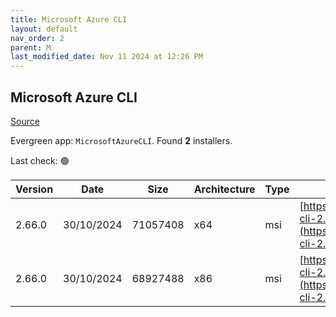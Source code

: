 ```yaml
---
title: Microsoft Azure CLI
layout: default
nav_order: 2
parent: M
last_modified_date: Nov 11 2024 at 12:26 PM
---
```


## Microsoft Azure CLI

[Source](https://learn.microsoft.com/en-au/cli/azure/)

Evergreen app: `MicrosoftAzureCLI`. Found **2** installers.

Last check: 🟢

| Version | Date       | Size     | Architecture | Type | URI                                                                                                                                          |
| ------- | ---------- | -------- | ------------ | ---- | -------------------------------------------------------------------------------------------------------------------------------------------- |
| 2.66.0  | 30/10/2024 | 71057408 | x64          | msi  | [https://azcliprod.blob.core.windows.net/msi/azure-cli-2.66.0-x64.msi](https://azcliprod.blob.core.windows.net/msi/azure-cli-2.66.0-x64.msi) |
| 2.66.0  | 30/10/2024 | 68927488 | x86          | msi  | [https://azcliprod.blob.core.windows.net/msi/azure-cli-2.66.0.msi](https://azcliprod.blob.core.windows.net/msi/azure-cli-2.66.0.msi)         |
